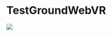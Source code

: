 # TestGroundWebVR

<!DOCTYPE html>
<html>
  <head>
    <meta charset="utf-8">
    <title>360&deg; Image Gallery</title>
    <meta name="description" content="360&deg; Image Gallery - A-Frame">
    <script src="https://aframe.io/releases/0.8.0/aframe.min.js"></script>
    <script src="https://unpkg.com/aframe-environment-component/dist/aframe-environment-component.min.js"></script>
  </head>
  <body> <img id="texture" src="texture.png">
    <a-scene>
          <a-box src="https://i.imgur.com/mYmmbrp.jpg" position="0 2 -5" rotation="0 45 45" scale="2 2 2"></a-box>

  <a-sky color="#222"></a-sky>
        <a-entity id="box" position="1 1 -2" geometry="primitive: box" material="color: red"></a-entity>
          <a-box color="red" position="10 2 -5" rotation="0 45 45" scale="2 2 2"></a-box>

  <!-- Out of the box environment! -->
  <a-entity environment="preset: forest; dressingAmount: 500"></a-entity>
    <a-assets>
 
</a-assets>
        <a-box src="#texture"></a-box>
    </a-scene>
  </body>
</html>

